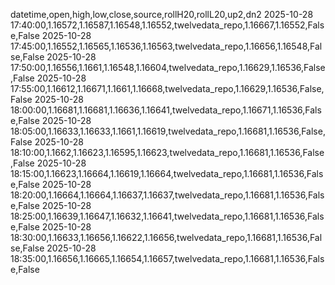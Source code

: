 datetime,open,high,low,close,source,rollH20,rollL20,up2,dn2
2025-10-28 17:40:00,1.16572,1.16587,1.16548,1.16552,twelvedata_repo,1.16667,1.16552,False,False
2025-10-28 17:45:00,1.16552,1.16565,1.16536,1.16563,twelvedata_repo,1.16656,1.16548,False,False
2025-10-28 17:50:00,1.16556,1.1661,1.16548,1.16604,twelvedata_repo,1.16629,1.16536,False,False
2025-10-28 17:55:00,1.16612,1.16671,1.1661,1.16668,twelvedata_repo,1.16629,1.16536,False,False
2025-10-28 18:00:00,1.16681,1.16681,1.16636,1.16641,twelvedata_repo,1.16671,1.16536,False,False
2025-10-28 18:05:00,1.16633,1.16633,1.1661,1.16619,twelvedata_repo,1.16681,1.16536,False,False
2025-10-28 18:10:00,1.1662,1.16623,1.16595,1.16623,twelvedata_repo,1.16681,1.16536,False,False
2025-10-28 18:15:00,1.16623,1.16664,1.16619,1.16664,twelvedata_repo,1.16681,1.16536,False,False
2025-10-28 18:20:00,1.16664,1.16664,1.16637,1.16637,twelvedata_repo,1.16681,1.16536,False,False
2025-10-28 18:25:00,1.16639,1.16647,1.16632,1.16641,twelvedata_repo,1.16681,1.16536,False,False
2025-10-28 18:30:00,1.16633,1.16656,1.16622,1.16656,twelvedata_repo,1.16681,1.16536,False,False
2025-10-28 18:35:00,1.16656,1.16665,1.16654,1.16657,twelvedata_repo,1.16681,1.16536,False,False
